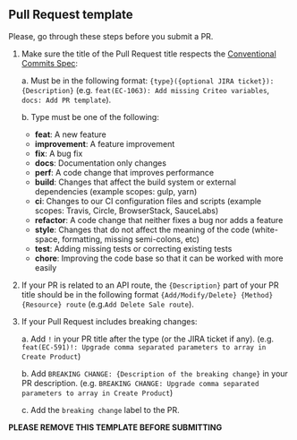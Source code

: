 ## Pull Request template
Please, go through these steps before you submit a PR.

1. Make sure the title of the Pull Request title respects the [Conventional Commits Spec](https://www.conventionalcommits.org/en/v1.0.0/#summary):

    a. Must be in the following format: `{type}({optional JIRA ticket}): {Description}` (e.g. `feat(EC-1063): Add missing Criteo variables`, `docs: Add PR template`).

    b. Type must be one of the following:
    * **feat**: A new feature
    * **improvement**: A feature improvement
    * **fix**: A bug fix
    * **docs**: Documentation only changes
    * **perf**: A code change that improves performance
    * **build**: Changes that affect the build system or external dependencies (example scopes: gulp, yarn)
    * **ci**: Changes to our CI configuration files and scripts (example scopes: Travis, Circle, BrowserStack, SauceLabs)
    * **refactor**: A code change that neither fixes a bug nor adds a feature
    * **style**: Changes that do not affect the meaning of the code (white-space, formatting, missing semi-colons, etc)
    * **test**: Adding missing tests or correcting existing tests
    * **chore**: Improving the code base so that it can be worked with more easily

2. If your PR is related to an API route, the `{Description}` part of your PR title should be in the following format `{Add/Modify/Delete} {Method} {Resource} route` (e.g.`Add Delete Sale route`).

3. If your Pull Request includes breaking changes:

    a. Add `!` in your PR title after the type (or the JIRA ticket if any). (e.g. `feat(EC-591)!: Upgrade comma separated parameters to array in Create Product`)

    b. Add `BREAKING CHANGE: {Description of the breaking change}` in your PR description. (e.g. `BREAKING CHANGE: Upgrade comma separated parameters to array in Create Product`)

    c. Add the `breaking change` label to the PR.

**PLEASE REMOVE THIS TEMPLATE BEFORE SUBMITTING**
